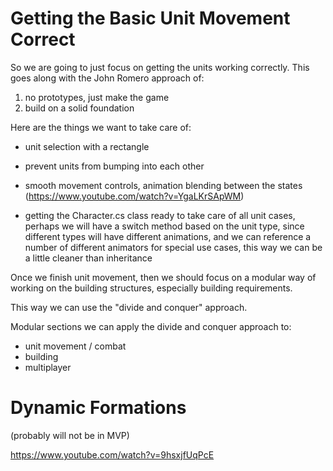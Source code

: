 # Getting the Basic Unit Movement Correct

So we are going to just focus on getting the units working correctly. This goes along with the John Romero approach of: 

1. no prototypes, just make the game
2. build on a solid foundation

Here are the things we want to take care of:



- unit selection with a rectangle

- prevent units from bumping into each other

- smooth movement controls, animation blending between the states (https://www.youtube.com/watch?v=YgaLKrSApWM)

- getting the Character.cs class ready to take care of all unit cases, perhaps we will have a switch method based on the unit type, since different types will have different animations, and we can reference a number of different animators for special use cases, this way we can be a little cleaner than inheritance


Once we finish unit movement, then we should focus on a modular way of working on the building structures, especially building requirements.

This way we can use the "divide and conquer" approach.

Modular sections we can apply the divide and conquer approach to: 

- unit movement / combat
- building
- multiplayer


# Dynamic Formations

(probably will not be in MVP)

https://www.youtube.com/watch?v=9hsxjfUqPcE







